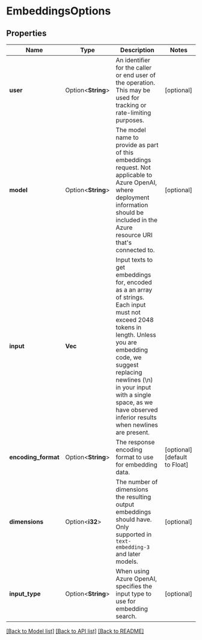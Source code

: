 # EmbeddingsOptions

## Properties

Name | Type | Description | Notes
------------ | ------------- | ------------- | -------------
**user** | Option<**String**> | An identifier for the caller or end user of the operation. This may be used for tracking or rate-limiting purposes. | [optional]
**model** | Option<**String**> | The model name to provide as part of this embeddings request. Not applicable to Azure OpenAI, where deployment information should be included in the Azure resource URI that's connected to. | [optional]
**input** | **Vec<String>** | Input texts to get embeddings for, encoded as a an array of strings. Each input must not exceed 2048 tokens in length.  Unless you are embedding code, we suggest replacing newlines (\\n) in your input with a single space, as we have observed inferior results when newlines are present. | 
**encoding_format** | Option<**String**> | The response encoding format to use for embedding data. | [optional][default to Float]
**dimensions** | Option<**i32**> | The number of dimensions the resulting output embeddings should have. Only supported in `text-embedding-3` and later models. | [optional]
**input_type** | Option<**String**> | When using Azure OpenAI, specifies the input type to use for embedding search. | [optional]

[[Back to Model list]](../README.md#documentation-for-models) [[Back to API list]](../README.md#documentation-for-api-endpoints) [[Back to README]](../README.md)


